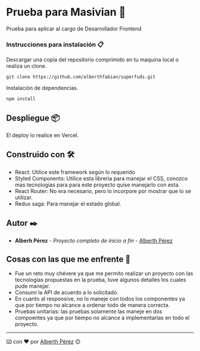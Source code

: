 # Prueba para Masivian 🚀

Prueba para aplicar al cargo de Desarrollador Frontend

### Instrucciones para instalación 📋

Descargar una copia del repositorio comprimido en tu maquina local o realiza un clone.

```
git clone https://github.com/alberthfabian/superfuds.git
```

Instalación de dependencias.

```
npm install
```

## Despliegue 📦

El deploy lo realice en Vercel.

## Construido con 🛠️

* React: Utilice este framework según lo requerido
* Styled Components: Utilice esta libreria para manejar el CSS, conozco mas tecnologias para para este proyecto quise manejarlo con esta.
* React Router: No era necesario, pero lo incorpore por mostrar que lo se utilizar.
* Redux saga: Para manejar el estado global.

## Autor ✒️

* **Alberh Pérez** - *Proyecto completo de inicio a fin* - [Alberth Pérez](https://github.com/alberthfabian)

## Cosas con las que me enfrente 📄

* Fue un reto muy chévere ya que me permito realizar un proyecto con las tecnologías propuestas en la prueba, tuve algunos detalles los cuales pude manejar.
* Consumi la API de acuerdo a lo solicitado.
* En cuanto al responsive, no lo maneje con todos los componentes ya que por tiempo no alcance a ordenar todo de manera correcta.
* Pruebas unitarias: las pruebas solamente las maneje en dos compoentes ya que por tiempo no alcance a implementarlas en todo el proyecto.

---
⌨️ con ❤️ por [Alberth Pérez](https://github.com/alberthfabian) 😊
